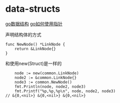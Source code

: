 # data-structs
[go数据结构](https://github.com/zyfromxian/data-structures)
[go如何使用指针](http://zpjiang.me/2016/08/22/when-to-use-pointer-in-golang/)

声明结构体的方式
```golang
func NewNode() *LinkNode {
	return &LinkNode{}
}
```
和使用new(Struct)是一样的

```golang
	node := new(common.LinkNode)
	node2 := &common.LinkNode{}
	node3 := common.NewNode()
	fmt.Println(node, node2, node3)
	fmt.Printf("%p,%p,%p\n", node, node2, node3)
// &{0,<nil>} &{0,<nil>} &{0,<nil>}
```

